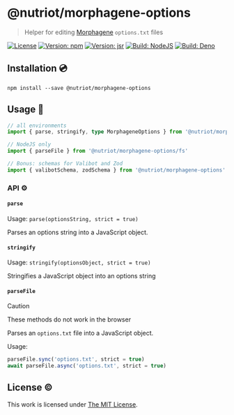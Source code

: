 # @nutriot/morphagene-options

> Helper for editing [Morphagene](https://www.makenoisemusic.com/modules/morphagene) `options.txt` files

[![License](https://img.shields.io/github/license/nutriot/morphagene-options?color=blue&style=for-the-badge)](https://github.com/nutriot/morphagene-options/blob/main/LICENSE)
[![Version: npm](https://img.shields.io/npm/v/@nutriot/morphagene-options?style=for-the-badge)](https://www.npmjs.org/package/@nutriot/morphagene-options)
[![Version: jsr](https://img.shields.io/jsr/v/@nutriot/morphagene-options?style=for-the-badge)](https://jsr.io/@nutriot/morphagene-options)
[![Build: NodeJS](https://img.shields.io/github/actions/workflow/status/nutriot/morphagene-options/node.yml?logo=nodedotjs&logoColor=white&style=for-the-badge)](https://github.com/nutriot/morphagene-options/actions)
[![Build: Deno](https://img.shields.io/github/actions/workflow/status/nutriot/morphagene-options/deno.yml?logo=deno&logoColor=white&style=for-the-badge)](https://github.com/nutriot/morphagene-options/actions)

## Installation 💿

`npm install --save @nutriot/morphagene-options`

## Usage 🚀

```ts
// all environments
import { parse, stringify, type MorphageneOptions } from '@nutriot/morphagene-options'

// NodeJS only
import { parseFile } from '@nutriot/morphagene-options/fs'

// Bonus: schemas for Valibot and Zod
import { valibotSchema, zodSchema } from '@nutriot/morphagene-options'
```

### API ⚙️

#### `parse`

Usage: `parse(optionsString, strict = true)`

Parses an options string into a JavaScript object.

#### `stringify`

Usage: `stringify(optionsObject, strict = true)`

Stringifies a JavaScript object into an options string

#### `parseFile`

> [!CAUTION]
> These methods do not work in the browser

Parses an `options.txt` file into a JavaScript object.

Usage:

```ts
parseFile.sync('options.txt', strict = true)
await parseFile.async('options.txt', strict = true)
```

## License ©️

This work is licensed under [The MIT License](https://opensource.org/licenses/MIT).
